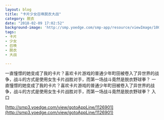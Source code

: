 ```yaml
---
layout: blog
title: "卡片少女召唤脱衣大战"
category: 脱衣
date: "2018-02-09 17:02:52"
background-image: 'http://smp.yoedge.com/smp-app/resource/viewImage/1001225appline.png'
tags:
- 卡片
- 少女
- 召唤
- 脱衣
- 大战

---
```

一直憧憬的她变成了我的卡片？喜欢卡片游戏的普通少年町田被卷入了异世界的战争，战斗的方式是使用女生卡片战胜对手，而第一场战斗竟然是脱衣野球拳？
一直憧憬的她变成了我的卡片？喜欢卡片游戏的普通少年町田被卷入了异世界的战争，战斗的方式是使用女生卡片战胜对手，而第一场战斗竟然是脱衣野球拳？
入口

[http://smp3.yoedge.com/view/gotoAppLine/1126901](http://smp3.yoedge.com/view/gotoAppLine/1126901)

        
